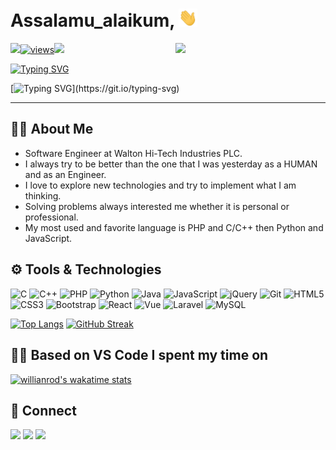 <!-- ![Github Banner](assets/github-banner.png) -->

# Assalamu_alaikum, <img src="https://github.com/Parply/Parply/blob/master/.github/Hi.gif?raw=true" width="30px">


<img src="https://media.giphy.com/media/qgQUggAC3Pfv687qPC/giphy.gif" width="240px" align="right">

<img src="https://media.giphy.com/media/iY8CRBdQXODJSCERIr/giphy.gif" width="30px"><a href="https://github.com/HRahman1777"><img alt="views" title="Github views" src="https://komarev.com/ghpvc/?username=HRahman1777&style=plastic&color=blueviolet" width="125"/></a><img src="https://media.giphy.com/media/iY8CRBdQXODJSCERIr/giphy.gif" width="30px">

[![Typing SVG](https://readme-typing-svg.demolab.com?font=Grenze&size=28&duration=4000&pause=2000&color=8A38D5&width=300&lines=Hi!+I+Am+Hasibur+Rahman)](https://git.io/typing-svg)

[![Typing SVG](https://readme-typing-svg.demolab.com?font=Kalam&size=25&duration=1500&pause=1000&color=8A38D5&width=250&lines=%F0%9F%93%9DA+Learner.....+;%F0%9F%A4%93+A+Programmer.....+;%F0%9F%95%B5%F0%9F%8F%BB%E2%80%8D%E2%99%82%EF%B8%8F+An+Explorer.....)](https://git.io/typing-svg)
<hr>

## 🙋‍♂️ About Me 
* Software Engineer at Walton Hi-Tech Industries PLC.
* I always try to be better than the one that I was yesterday as a HUMAN and as an Engineer. 
* I love to explore new technologies and try to implement what I am thinking. 
* Solving problems always interested me whether it is personal or professional.
* My most used and favorite language is PHP and C/C++ then Python and JavaScript.

##  ⚙️ Tools & Technologies

<p align="left">

<img alt="C" src="https://img.shields.io/badge/c%20-%2300599C.svg?&style=for-the-badge&logo=c&logoColor=white"/>
<img alt="C++" src="https://img.shields.io/badge/c++%20-%2300599C.svg?&style=for-the-badge&logo=c%2B%2B&ogoColor=white"/>
<img alt="PHP" src="https://img.shields.io/badge/PHP%20-%23FF9900.svg?&style=for-the-badge&logo=php&logoColor=white"/>
<img alt="Python" src="https://img.shields.io/badge/python%20-%2314354C.svg?&style=for-the-badge&logo=python&logoColor=white"/>
<img alt="Java" src="https://img.shields.io/badge/java-%23ED8B00.svg?&style=for-the-badge&logo=java&logoColor=white"/>
<img alt="JavaScript" src="https://img.shields.io/badge/javascript%20-%23323330.svg?&style=for-the-badge&logo=javascript&logoColor=%23F7DF1E"/>
<img alt="jQuery" src="https://img.shields.io/badge/jquery%20-%230769AD.svg?&style=for-the-badge&logo=jquery&logoColor=white"/>
<img alt="Git" src="https://img.shields.io/badge/git%20-%23F05033.svg?&style=for-the-badge&logo=git&logoColor=white"/>
<img alt="HTML5" src="https://img.shields.io/badge/html5%20-%23E34F26.svg?&style=for-the-badge&logo=html5&logoColor=white"/>
<img alt="CSS3" src="https://img.shields.io/badge/css3%20-%231572B6.svg?&style=for-the-badge&logo=css3&logoColor=white"/>
<img alt="Bootstrap" src="https://img.shields.io/badge/bootstrap%20-%23563D7C.svg?&style=for-the-badge&logo=bootstrap&logoColor=white"/>
<img alt="React" src="https://img.shields.io/badge/react%20-%23563D7C.svg?&style=for-the-badge&logo=react&logoColor=white"/>
<img alt="Vue" src="https://img.shields.io/badge/vue%20-%23563D7C.svg?&style=for-the-badge&logo=vue&logoColor=white"/>
<img alt="Laravel" src="https://img.shields.io/badge/laravel%20-%23563D7C.svg?&style=for-the-badge&logo=laravel&logoColor=white"/>
<img alt="MySQL" src="https://img.shields.io/badge/mysql-%2300f.svg?&style=for-the-badge&logo=mysql&logoColor=white"/>

</p>

[![Top Langs](https://github-readme-stats.vercel.app/api/top-langs/?username=HRahman1777&langs_count=5&hide=css,html&layout=compact&theme=radical&count_private=true)](https://github.com/HRahman1777)
[![GitHub Streak](https://github-readme-streak-stats.herokuapp.com?user=HRahman1777&theme=radical&date_format=j%20M%5B%20Y%5D&mode=weekly)]([https://git.io/streak-stats](https://github.com/HRahman1777))
<!--
[![Anurag's GitHub stats](https://github-readme-stats.vercel.app/api?username=HRahman1777&count_private=true&show_icons=true&theme=radical)](https://github.com/HRahman1777) -->

## 👨‍💻 Based on VS Code I spent my time on
[![willianrod's wakatime stats](https://github-readme-stats.vercel.app/api/wakatime?username=HRahman1777&layout=compact&theme=radical&count_private=true)](https://github.com/HRahman1777)


##  📶 Connect
<a href="mailto:hasibur.cse7@gmail.com"><img src="https://img.icons8.com/ios/50/000000/apple-mail.png"/></a>
<a href="https://www.linkedin.com/in/hasibur1777/" target="_blank"><img src="https://img.icons8.com/ios/50/000000/linkedin.png"/></a>
<a href="https://HRahman1777.github.io/" target="_blank"><img src="https://img.icons8.com/external-kiranshastry-lineal-kiranshastry/50/000000/external-website-advertising-kiranshastry-lineal-kiranshastry.png"/></a>

